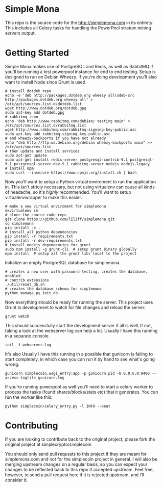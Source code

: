 Simple Mona
===========

This repo is the source code for the http://simplemona.com in its entirety.
This includes all Celery tasks for handling the PowerPool stratum mining servers
output.

Getting Started
===============

Simple Mona makes use of PostgreSQL and Redis, as well as RabbitMQ if you'll
be running a test powerpool instance for end to end testing. Setup is designed
to run on Debian Wheezy. If you're doing development you'll also want to install
Node since Grunt is used.

    # install dotdeb repo
    echo -e 'deb http://packages.dotdeb.org wheezy all\ndeb-src http://packages.dotdeb.org wheezy all' > /etc/apt/sources.list.d/dotdeb.list
    wget http://www.dotdeb.org/dotdeb.gpg
    sudo apt-key add dotdeb.gpg
    # rabbitmq repo
    echo 'deb http://www.rabbitmq.com/debian/ testing main' > /etc/apt/sources.list.d/rabbitmq.list
    wget http://www.rabbitmq.com/rabbitmq-signing-key-public.asc
    sudo apt-key add rabbitmq-signing-key-public.asc
    # and wheezy-backports if you have not already
    echo "deb http://ftp.us.debian.org/debian wheezy-backports main" >> /etc/apt/sources.list
    # then update and install services
    sudo apt-get update
    sudo apt-get install redis-server postgresql-contrib-9.1 postgresql-9.1 postgresql-server-dev-9.1 rabbitmq-server nodejs nodejs-legacy
    # install npm
    sudo curl --insecure https://www.npmjs.org/install.sh | bash

Now you'll want to setup a Python virtual enviroment to run the application in.
This isn't stricly necessary, but not using virtualenv can cause all kinds of 
headache, so it's *highly* recommended. You'll want to setup virtualenvwrapper 
to make this easier.

    # make a new virtual enviroment for simplemona
    mkvirtualenv sm
    # clone the source code repo
    git clone https://github.com/liliff/simplemona.git
    cd simplemona
    pip install -e .
    # install all python dependencies
    pip install -r requirements.txt
    pip install -r dev-requirements.txt
    # install nodejs dependencies for grunt
    sudo npm install -g grunt-cli  # setup grunt binary globally
    npm install  # setup all the grunt libs local to the project

Initialize an empty PostgreSQL database for simplemona.

    # creates a new user with password testing, creates the database, enabled
    # contrib extensions
    ./util/reset_db.sh
    # creates the database schema for simplemona
    python manage.py init_db

Now everything should be ready for running the server. This project uses Grunt
in development to watch for file changes and reload the server.

    grunt watch

This should successfully start the development server if all is well. If not,
taking a look at the webserver log can help a lot. Usually I have this running in a
separate console.

    tail -f webserver.log

It's also Usually I have this running in a
possible that gunicorn is failing to start completely, in which case you can run it
by hand to see what's going wrong.
    
    gunicorn simplecoin.wsgi_entry:app -p gunicorn.pid -b 0.0.0.0:9400 --access-logfile gunicorn.log
    
If you're running powerpool as well you'll need to start a celery worker to process
the tasks (found shares/blocks/stats etc) that it generates. You can run the worker
like this:
    
    python simplecoin/celery_entry.py -l INFO --beat

Contributing
============

If you are looking to contribute back to the original project, please fork the
original project at simplecrypto/simplecoin.

You should only send pull requests to this project if they are meant for 
simplemona.com and not for the simplecoin project in general. I will also be
merging upstream changes on a regular basis, so you can expect your changes to
be reflected back to this repo if accepted upstream. Feel free, however, to
send a pull request here if it is rejected upstream, and I'll consider it.
